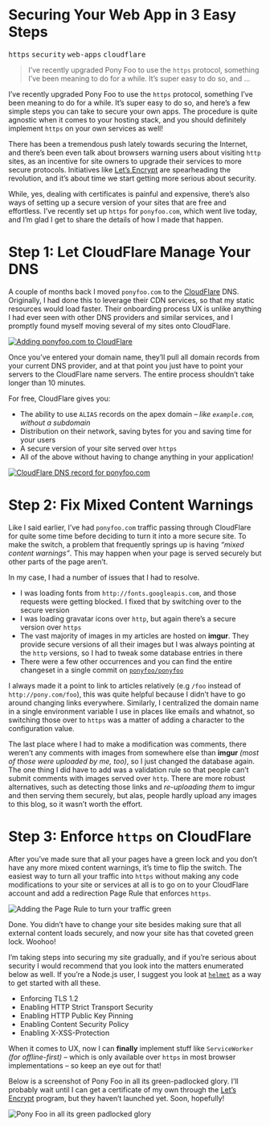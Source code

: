 <h1>Securing Your Web App in 3 Easy Steps</h1>

<div><kbd>https</kbd> <kbd>security</kbd> <kbd>web-apps</kbd> <kbd>cloudflare</kbd></div>

<blockquote><p>I&#x2019;ve recently upgraded Pony Foo to use the <code>https</code> protocol, something I&#x2019;ve been meaning to do for a while. It&#x2019;s super easy to do so, and &#x2026;</p></blockquote>

<div><p>I&#x2019;ve recently upgraded Pony Foo to use the <code class="md-code md-code-inline">https</code> protocol, something I&#x2019;ve been meaning to do for a while. It&#x2019;s super easy to do so, and here&#x2019;s a few simple steps you can take to secure your own apps. The procedure is quite agnostic when it comes to your hosting stack, and you should definitely implement <code class="md-code md-code-inline">https</code> on your own services as well!</p></div>

<div></div>

<div><p>There has been a tremendous push lately towards securing the Internet, and there&#x2019;s been even talk about browsers warning users about visiting <code class="md-code md-code-inline">http</code> sites, as an incentive for site owners to upgrade their services to more secure protocols. Initiatives like <a href="https://letsencrypt.org/" target="_blank" aria-label="Let&#x2019;s Encrypt is a new Certificate Authority">Let&#x2019;s Encrypt</a> are spearheading the revolution, and it&#x2019;s about time we start getting more serious about security.</p> <p>While, yes, dealing with certificates is painful and expensive, there&#x2019;s also ways of setting up a secure version of your sites that are free and effortless. I&#x2019;ve recently set up <code class="md-code md-code-inline">https</code> for <code class="md-code md-code-inline">ponyfoo.com</code>, which went live today, and I&#x2019;m glad I get to share the details of how I made that happen.</p></div>

<div><h1 id="step-1-let-cloudflare-manage-your-dns">Step 1: Let CloudFlare Manage Your DNS</h1> <p>A couple of months back I moved <code class="md-code md-code-inline">ponyfoo.com</code> to the <a href="https://www.cloudflare.com/" target="_blank" aria-label="CloudFlare: &apos;Give us five minutes and we&apos;ll supercharge your website.&apos;">CloudFlare</a> DNS. Originally, I had done this to leverage their CDN services, so that my static resources would load faster. Their onboarding process UX is unlike anything I had ever seen with other DNS providers and similar services, and I promptly found myself moving several of my sites onto CloudFlare.</p> <p><a href="https://www.cloudflare.com/" target="_blank" aria-label="CloudFlare: &apos;Give us five minutes and we&apos;ll supercharge your website.&apos;"><img alt="Adding ponyfoo.com to CloudFlare" class="" src="https://i.imgur.com/uROcfFH.png"></a></p> <p>Once you&#x2019;ve entered your domain name, they&#x2019;ll pull all domain records from your current DNS provider, and at that point you just have to point your servers to the CloudFlare name servers. The entire process shouldn&#x2019;t take longer than 10 minutes.</p> <p>For free, CloudFlare gives you:</p> <ul> <li>The ability to use <code class="md-code md-code-inline">ALIAS</code> records on the apex domain <em>&#x2013; like <code class="md-code md-code-inline">example.com</code>, without a subdomain</em></li> <li>Distribution on their network, saving bytes for you and saving time for your users</li> <li>A secure version of your site served over <code class="md-code md-code-inline">https</code></li> <li>All of the above without having to change anything in your application!</li> </ul> <p><a href="https://www.cloudflare.com/" target="_blank" aria-label="CloudFlare: &apos;Give us five minutes and we&apos;ll supercharge your website.&apos;"><img alt="CloudFlare DNS record for ponyfoo.com" class="" src="https://i.imgur.com/JrFackd.png"></a></p> <h1 id="step-2-fix-mixed-content-warnings">Step 2: Fix Mixed Content Warnings</h1> <p>Like I said earlier, I&#x2019;ve had <code class="md-code md-code-inline">ponyfoo.com</code> traffic passing through CloudFlare for quite some time before deciding to turn it into a more secure site. To make the switch, a problem that frequently springs up is having <em>&#x201C;mixed content warnings&#x201D;</em>. This may happen when your page is served securely but other parts of the page aren&#x2019;t.</p> <p>In my case, I had a number of issues that I had to resolve.</p> <ul> <li>I was loading fonts from <code class="md-code md-code-inline">http://fonts.googleapis.com</code>, and those requests were getting blocked. I fixed that by switching over to the secure version</li> <li>I was loading gravatar icons over <code class="md-code md-code-inline">http</code>, but again there&#x2019;s a secure version over <code class="md-code md-code-inline">https</code></li> <li>The vast majority of images in my articles are hosted on <strong>imgur</strong>. They provide secure versions of all their images but I was always pointing at the <code class="md-code md-code-inline">http</code> versions, so I had to tweak some database entries in there</li> <li>There were a few other occurrences and you can find the entire changeset in a single commit on <a href="https://github.com/ponyfoo/ponyfoo/commit/cff0edc5c36efa224877a4ccb26c25eecee6327c" target="_blank" aria-label="Commit cff0edc5c36efa224877a4ccb26c25eecee6327c on GitHub"><code class="md-code md-code-inline">ponyfoo/ponyfoo</code></a></li> </ul> <p>I always made it a point to link to articles relatively (e.g <code class="md-code md-code-inline">/foo</code> instead of <code class="md-code md-code-inline">http://pony.com/foo</code>), this was quite helpful because I didn&#x2019;t have to go around changing links everywhere. Similarly, I centralized the domain name in a single environment variable I use in places like emails and whatnot, so switching those over to <code class="md-code md-code-inline">https</code> was a matter of adding a character to the configuration value.</p> <p>The last place where I had to make a modification was comments, there weren&#x2019;t any comments with images from somewhere else than <strong>imgur</strong> <em>(most of those were uploaded by me, too)</em>, so I just changed the database again. The one thing I did have to add was a validation rule so that people can&#x2019;t submit comments with images served over <code class="md-code md-code-inline">http</code>. There are more robust alternatives, such as detecting those links and <em>re-uploading them</em> to imgur and then serving them securely, but alas, people hardly upload any images to this blog, so it wasn&#x2019;t worth the effort.</p> <h1 id="step-3-enforce-https-on-cloudflare">Step 3: Enforce <code class="md-code md-code-inline">https</code> on CloudFlare</h1> <p>After you&#x2019;ve made sure that all your pages have a green lock and you don&#x2019;t have any more mixed content warnings, it&#x2019;s time to flip the switch. The easiest way to turn all your traffic into <code class="md-code md-code-inline">https</code> without making any code modifications to your site or services at all is to go on to your CloudFlare account and add a redirection Page Rule that enforces <code class="md-code md-code-inline">https</code>.</p> <p><img alt="Adding the Page Rule to turn your traffic green" class="" src="https://i.imgur.com/n0YCo6H.png"></p> <p>Done. You didn&#x2019;t have to change your site besides making sure that all external content loads securely, and now your site has that coveted green lock. Woohoo!</p> <p>I&#x2019;m taking steps into securing my site gradually, and if you&#x2019;re serious about security I would recommend that you look into the matters enumerated below as well. If you&#x2019;re a Node.js user, I suggest you look at <a href="https://github.com/helmetjs/helmet" target="_blank" aria-label="helmetjs/helmet on GitHub"><code class="md-code md-code-inline">helmet</code></a> as a way to get started with all these.</p> <ul> <li>Enforcing TLS 1.2</li> <li>Enabling HTTP Strict Transport Security</li> <li>Enabling HTTP Public Key Pinning</li> <li>Enabling Content Security Policy</li> <li>Enabling X-XSS-Protection</li> </ul> <p>When it comes to UX, now I can <strong>finally</strong> implement stuff like <code class="md-code md-code-inline">ServiceWorker</code> <em>(for offline-first)</em> &#x2013; which is only available over <code class="md-code md-code-inline">https</code> in most browser implementations &#x2013; so keep an eye out for that!</p> <p>Below is a screenshot of Pony Foo in all its green-padlocked glory. I&#x2019;ll probably wait until I can get a certificate of my own through the <a href="https://letsencrypt.org/" target="_blank" aria-label="Let&#x2019;s Encrypt is a new Certificate Authority">Let&#x2019;s Encrypt</a> program, but they haven&#x2019;t launched yet. Soon, hopefully!</p> <p><img alt="Pony Foo in all its green padlocked glory" class="" src="https://i.imgur.com/NSmVVzi.png"></p></div>
